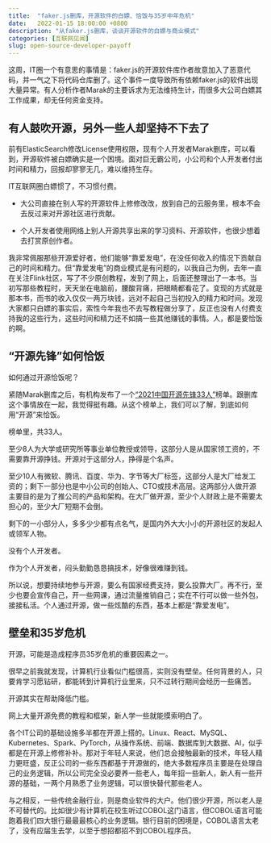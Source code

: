 ```yaml
---
title:  "faker.js删库，开源软件的白嫖、恰饭与35岁中年危机"
date:   2022-01-15 18:00:00 +0800
description: "从faker.js删库，谈谈开源软件的白嫖与商业模式"
categories: [互联网见闻]
slug: open-source-developer-payoff
---
```


这周，IT圈一个有意思的事情是：faker.js的开源软件库作者故意加入了恶意代码，并一气之下将代码仓库删了。这个事件一度导致所有依赖faker.js的软件出现大量异常。有人分析作者Marak的主要诉求为无法维持生计，而很多大公司白嫖其工作成果，却无任何资金支持。

## 有人鼓吹开源，另外一些人却坚持不下去了

前有ElasticSearch修改License使用权限，现有个人开发者Marak删库，可以看到，开源软件被白嫖确实是一个困境。面对巨无霸公司，小公司和个人开发者付出时间和精力，回报却寥寥无几，难以维持生存。

IT互联网圈白嫖惯了，不习惯付费。

* 大公司直接在别人写的开源软件上修修改改，放到自己的云服务里，根本不会去反过来对开源社区进行贡献。

* 个人开发者使用网络上别人开源共享出来的学习资料、开源软件，也很少想着去打赏原创作者。

我非常佩服那些开源爱好者，他们能够“靠爱发电”，在没任何收入的情况下贡献自己的时间和精力。但“靠爱发电”的商业模式是有问题的，以我自己为例，去年一直在关注Flink社区，写了不少原创教程，发到了网上，后面还整理出了一本书。当初写那些教程时，天天坐在电脑前，腰酸背痛，把眼睛都看花了。变现的方式就是那本书，而书的收入仅仅一两万块钱，远对不起自己当初投入的精力和时间。发现大家都只白嫖的事实后，索性今年我也不去写教程做分享了，反正也没有人付费支持我的这些行为，这些时间和精力还不如搞一些其他赚钱的事情。人，都是要恰饭的啊。

## “开源先锋”如何恰饭

如何通过开源恰饭呢？

紧随Marak删库之后，有机构发布了一个[“2021中国开源先锋33人”](https://segmentfault.com/a/1190000041270720)榜单。跟删库这个事情放在一起，我觉得挺有趣。从这个榜单上，我们可以了解，到底如何用“开源”来恰饭。

榜单里，共33人。

至少8人为大学或研究所等事业单位教授或领导，这部分人是从国家领工资的，不需要靠开源挣钱。开源对于这部分人，挣得是个名声。

至少10人有微软、腾讯、百度、华为、字节等大厂标签，这部分人是大厂给发工资的；剩下一部分也是中小公司的创始人、CTO或技术高层。这两部分人做开源主要目的是为了推公司的产品和架构。在大厂做开源，至少个人财政上是不需要太担心的，至少大厂短期不会倒。

剩下的一小部分人，多多少少都有点名气，是国内外大大小小的开源社区的发起人或领军人物。

没有个人开发者。

作为个人开发者，闷头勤勤恳恳搞技术，好像很难赚到钱。

所以说，想要持续地参与开源，要么有国家经费支持，要么投靠大厂。再不行，至少也要会宣传自己，开一些网课，通过流量推销自己；实在不行可以做一些外包，接接私活。个人通过开源，做一些炫酷的东西，基本上都是“靠爱发电”。

## 壁垒和35岁危机

开源，可能是造成程序员35岁危机的重要因素之一。

很早之前我就发现，计算机行业看似门槛很高，实则没有壁垒。任何背景的人，只要肯学习愿钻研，都能转到计算机行业里来，只不过转行期间会经历一些痛苦。

开源其实在帮助降低门槛。

网上大量开源免费的教程和框架，新人学一些就能摸索明白了。

各个IT公司的基础设施多半都在开源上搭的。Linux、React、MySQL、Kubernetes、Spark、PyTorch，从操作系统、前端、数据库到大数据、AI，似乎都是在开源上修修补补。那对于年轻人来说，他们总会接触最新的技术，年轻人精力更旺盛，反正公司的一些东西都基于开源做的，绝大多数程序员主要是在处理自己的业务逻辑，所以公司完全没必要养一些老人，每年招一些新人，新人有一些开源的基础，一两个月熟悉了业务逻辑，可以很快替代那些老人。

与之相反，一些传统金融行业，则是商业软件的大户。他们很少开源，所以老人是不可替代的。比如很少有计算机在校生听过COBOL这门语言，但COBOL语言可能跑着我们四大银行最最最核心的业务逻辑。银行目前的困境是，COBOL语言太老了，没有应届生去学，以至于想招都招不到COBOL程序员。
